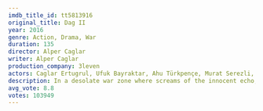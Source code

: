 ```yaml
---
imdb_title_id: tt5813916
original_title: Dag II
year: 2016
genre: Action, Drama, War
duration: 135
director: Alper Caglar
writer: Alper Caglar
production_company: 3leven
actors: Caglar Ertugrul, Ufuk Bayraktar, Ahu Türkpençe, Murat Serezli, Atilgan Gümüs, Murat Arkin, Armagan Oguz, Ahmet Pinar, Açelya Özcan, Bedii Akin, Eylül Arular, Buse Varol, Ozan Agaç, Emir Benderlioglu, Ender Arular
description: In a desolate war zone where screams of the innocent echo, seven Maroon Berets will dance with death on the very line between disaster and valor.
avg_vote: 8.8
votes: 103949
---
```

